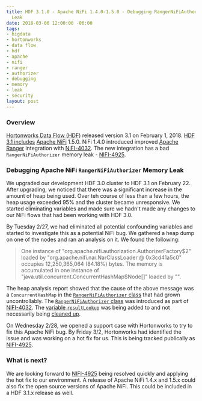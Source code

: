 ```yaml
---
title: HDF 3.1.0 - Apache NiFi 1.4.0-1.5.0 - Debugging RangerNiFiAuthorizer Memory
  Leak
date: 2018-03-06 12:00:00 -06:00
tags:
- bigdata
- hortonworks
- data flow
- hdf
- apache
- nifi
- ranger
- authorizer
- debugging
- memory
- leak
- security
layout: post
---
```


### Overview
[Hortonworks Data Flow (HDF)](https://hortonworks.com/products/data-platforms/hdf/) released version 3.1 on February 1, 2018. [HDF 3.1 includes](https://docs.hortonworks.com/HDPDocuments/HDF3/HDF-3.1.0/bk_release-notes/content/ch_hdf_relnotes.html) [Apache NiFi](https://nifi.apache.org/) 1.5.0. NiFi 1.4.0 introduced improved [Apache Ranger](https://ranger.apache.org/) integration with [NIFI-4032](https://issues.apache.org/jira/browse/NIFI-4032). The new integration has a bad `RangerNiFiAuthorizer` memory leak - [NIFI-4925](https://issues.apache.org/jira/browse/NIFI-4925).

### Debugging Apache NiFi `RangerNiFiAuthorizer` Memory Leak
We upgraded our development HDF 3.0 cluster to HDF 3.1 on February 22. After upgrading, we noticed that there was a significant increase in the amount of heap being used. Over teh course of less than a few hours, the heap usage exceeded 95% and the cluster became unresponsive. We started eliminating variables and made sure we hadn't made any changes to our NiFi flows that had been working with HDF 3.0.

By Tuesday 2/27, we had eliminated all potential confounding variables and started to investigate this as a potential NiFi bug. We gathered a heap dump on one of the nodes and ran an analysis on it. We found the following:

> One instance of "org.apache.nifi.authorization.AuthorizerFactory$2" loaded by "org.apache.nifi.nar.NarClassLoader @ 0x3cd41a5c0" occupies 12,250,365,064 (84.18%) bytes. The memory is accumulated in one instance of "java.util.concurrent.ConcurrentHashMap$Node[]" loaded by "<system class loader>".

The heap analysis report showed that the cause of the above message was a `ConcurrentHashMap` in the [`RangerNiFiAuthorizer` class](https://github.com/apache/nifi/blob/master/nifi-nar-bundles/nifi-ranger-bundle/nifi-ranger-plugin/src/main/java/org/apache/nifi/ranger/authorization/RangerNiFiAuthorizer.java) that had grown uncontrollably. The [`RangerNiFiAuthorizer` class](https://github.com/apache/nifi/blob/master/nifi-nar-bundles/nifi-ranger-bundle/nifi-ranger-plugin/src/main/java/org/apache/nifi/ranger/authorization/RangerNiFiAuthorizer.java) was introduced as part of [NIFI-4032](https://issues.apache.org/jira/browse/NIFI-4032). The [variable `resultLookup`](https://github.com/apache/nifi/blob/master/nifi-nar-bundles/nifi-ranger-bundle/nifi-ranger-plugin/src/main/java/org/apache/nifi/ranger/authorization/RangerNiFiAuthorizer.java#L74) was being added to and not necessarily being [cleaned up](https://github.com/apache/nifi/blob/master/nifi-nar-bundles/nifi-ranger-bundle/nifi-ranger-plugin/src/main/java/org/apache/nifi/ranger/authorization/RangerNiFiAuthorizer.java#L209).

On Wednesday 2/28, we opened a support case with Hortonworks to try to fix this Apache NiFi bug. By Friday 3/2, Hortonworks had identified the issue and was working on a hot fix for us. This is being tracked publically as [NIFI-4925](https://issues.apache.org/jira/browse/NIFI-4925). 

### What is next?
We are looking forward to [NIFI-4925](https://issues.apache.org/jira/browse/NIFI-4925) being resolved quickly and applying the hot fix to our environment. A release of Apache NiFi 1.4.x and 1.5.x could also fix the open source versions of Apache NiFi. This could be included in a HDF 3.1.x release as well.

